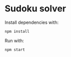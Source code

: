 Sudoku solver
=============

Install dependencies with:

```
npm install
```

Run with:

```
npm start
```
